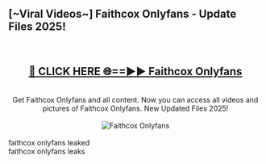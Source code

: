 <h2>[~Viral Videos~] Faithcox Onlyfans - Update Files 2025!</h2>
<br>
<div align="center">
<h2><a href="https://betterlinks.top/A2PfLJ" rel="nofollow">🔴 CLICK HERE 🌐==►► Faithcox Onlyfans</a></h2>
<br>
Get Faithcox Onlyfans and all content. Now you can access all videos and pictures of Faithcox Onlyfans. New Updated Files 2025!
<br>
<br>
<a href="https://betterlinks.top/A2PfLJ" rel="nofollow" data-target="animated-image.originalLink"><img src="https://i.ibb.co.com/WyWwxjT/player-gif2.gif" alt="Faithcox Onlyfans" style="max-width: 100%; display: inline-block;" data-target="animated-image.originalImage"></a>
</div>
<br>
faithcox onlyfans leaked<br>
faithcox onlyfans leaks